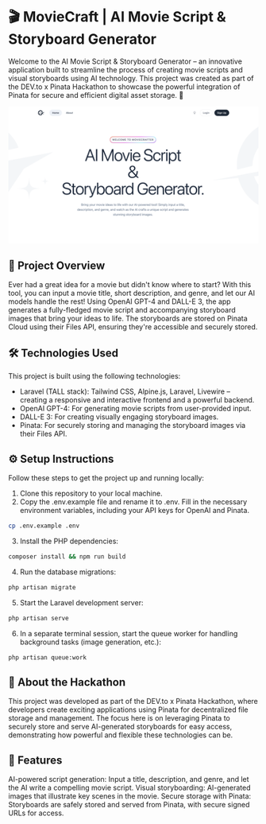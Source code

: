 # 🎬 MovieCraft | AI Movie Script & Storyboard Generator
Welcome to the AI Movie Script & Storyboard Generator – an innovative application built to streamline the process of creating movie scripts and visual storyboards using AI technology. This project was created as part of the DEV.to x Pinata Hackathon to showcase the powerful integration of Pinata for secure and efficient digital asset storage. 🚀

![banner](.github/assets/banner.png)

## 📖 Project Overview
Ever had a great idea for a movie but didn't know where to start? With this tool, you can input a movie title, short description, and genre, and let our AI models handle the rest! Using OpenAI GPT-4 and DALL-E 3, the app generates a fully-fledged movie script and accompanying storyboard images that bring your ideas to life. The storyboards are stored on Pinata Cloud using their Files API, ensuring they're accessible and securely stored.

## 🛠️ Technologies Used
This project is built using the following technologies:

- Laravel (TALL stack): Tailwind CSS, Alpine.js, Laravel, Livewire – creating a responsive and interactive frontend and a powerful backend.
- OpenAI GPT-4: For generating movie scripts from user-provided input.
- DALL-E 3: For creating visually engaging storyboard images.
- Pinata: For securely storing and managing the storyboard images via their Files API.

## ⚙️ Setup Instructions
Follow these steps to get the project up and running locally:

1. Clone this repository to your local machine.
2. Copy the .env.example file and rename it to .env. Fill in the necessary environment variables, including your API keys for OpenAI and Pinata.
```bash
cp .env.example .env
```
3. Install the PHP dependencies:
```bash
composer install && npm run build
```
4. Run the database migrations:
```bash
php artisan migrate
```
5. Start the Laravel development server:
```bash
php artisan serve
```
6. In a separate terminal session, start the queue worker for handling background tasks (image generation, etc.):
```bash
php artisan queue:work
```

## 🎉 About the Hackathon
This project was developed as part of the DEV.to x Pinata Hackathon, where developers create exciting applications using Pinata for decentralized file storage and management. The focus here is on leveraging Pinata to securely store and serve AI-generated storyboards for easy access, demonstrating how powerful and flexible these technologies can be.

## 🚀 Features
AI-powered script generation: Input a title, description, and genre, and let the AI write a compelling movie script.
Visual storyboarding: AI-generated images that illustrate key scenes in the movie.
Secure storage with Pinata: Storyboards are safely stored and served from Pinata, with secure signed URLs for access.
